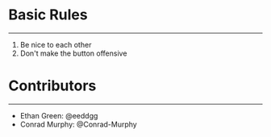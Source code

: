 # Basic Rules
____
1. Be nice to each other
2. Don't make the button offensive

# Contributors
____
* Ethan Green: @eeddgg
* Conrad Murphy: @Conrad-Murphy

